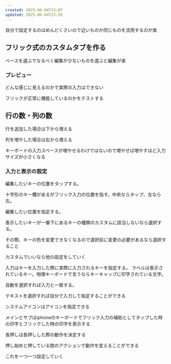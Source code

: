 ```yaml
---
created: 2025-06-04T23:07
updated: 2025-06-04T23:29
---
```

自分で設定するのはめんどくさいので近いものか同じものを流用するのが楽

## フリック式のカスタムタブを作る

ベースを選ぶでなるべく編集が少ないものを選ぶと編集が楽

### プレビュー
どんな感じに見えるのかで実際の入力はできない

フリックが正常に機能しているのかをテストする

## 行の数・列の数
行を追加した場合は下から増える

列を増やした場合は右から増える

キーボードの入力スペースが増やせるわけではないので増やせば増やすほど入力サイズが小さくなる

### 入力と表示の設定
編集したいキーの位置をタップする。

十字形のキー欄があるがフリック入力の位置を指す。中央ならタップ、左なら左。

編集したい位置を指定する。

表示したいキーが一番下にあるキーの種類のカスタムに該当しないなら選択する。

その際、キーの色を変更できなくなるので選択前に変更の必要があるなら選択すること

カスタムでいいなら他の設定をしていく

入力はキーを入力した際に実際に入力されるキーを指定する。
ラベルは表示されているキー。物理キーボードで言うならキーキャップに印字されている文字。

自動を選択すれば入力と一致する。

テキストを選択すれば自分で入力して指定することができる

システムアイコンはアイコンを指定できる

メインとサブはiphoneのキーボードでフリック入力の補助としてタップした時の印字とフリックした時の印字を表示する

長押しは長押しした際の動作を決定する

押し始めと押している間のアクションで動作を変えることができる

これを一つ一つ設定していく

